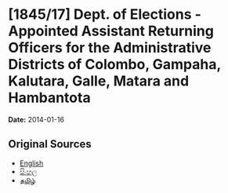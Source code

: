 # [1845/17] Dept. of Elections - Appointed Assistant Returning Officers for the Administrative Districts of Colombo, Gampaha, Kalutara, Galle, Matara and Hambantota

**Date:** 2014-01-16

## Original Sources

- [English](https://documents.gov.lk/view/extra-gazettes/2014/1/1845-17_E.pdf)
- [සිංහල](https://documents.gov.lk/view/extra-gazettes/2014/1/1845-17_S.pdf)
- [தமிழ்](https://documents.gov.lk/view/extra-gazettes/2014/1/1845-17_T.pdf)
